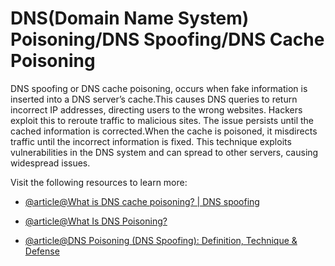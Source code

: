 # DNS(Domain Name System) Poisoning/DNS Spoofing/DNS Cache Poisoning

DNS spoofing or DNS cache poisoning, occurs when fake information is inserted into a DNS server’s cache.This causes DNS queries to return incorrect IP addresses, directing users to the wrong websites. Hackers exploit this to reroute traffic to malicious sites. The issue persists until the cached information is corrected.When the cache is poisoned, it misdirects traffic until the incorrect information is fixed. This technique exploits vulnerabilities in the DNS system and can spread to other servers, causing widespread issues.

Visit the following resources to learn more:

- [@article@What is DNS cache poisoning? | DNS spoofing](https://www.cloudflare.com/learning/dns/dns-cache-poisoning/)

- [@article@What Is DNS Poisoning?](https://www.fortinet.com/resources/cyberglossary/dns-poisoning)
- [@article@DNS Poisoning (DNS Spoofing): Definition, Technique & Defense](https://www.okta.com/identity-101/dns-poisoning/)
